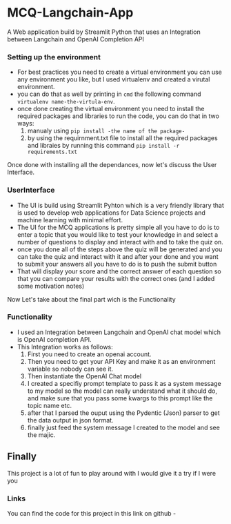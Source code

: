 # MCQ-Langchain-App
A Web application build by Streamlit Python that uses an Integration between Langchain and OpenAI Completion API

### Setting up the environment
- For best practices you need to create a virtual environment you can use any environment you like, but I used virtualenv and created a virutal environment.
- you can do that as well by printing in `cmd` the following command `virtualenv name-the-virtula-env`.
- once done creating the virtual environment you need to install the required packages and libraries to run the code, you can do that in two ways:
  1. manualy using `pip install -the name of the package-`
  2. by using the requirnment.txt file to install all the required packages and libraies by running this command `pip install -r requirements.txt`

Once done with installing all the dependances, now let's discuss the User Interface.
### UserInterface
- The UI is build using Streamlit Pyhton which is a very friendly library that is used to develop web applications for Data Science projects and machine learning with minimal effort.
- The UI for the MCQ applications is pretty simple all you have to do is to enter a topic that you would like to test your knowledge in and select a number of questions to display and interact with and to take the quiz on.
- once you done all of the steps above the quiz will be generated and you can take the quiz and interact with it and after your done and you want to submit your answers all you have to do is to push the submit button
- That will display your score and the correct answer of each question so that you can compare your results with the correct ones (and I added some motivation notes)

Now Let's take about the final part wich is the Functionality
### Functionality
- I used an Integration between Langchain and OpenAI chat model which is OpenAI completion API.
- This Integration works as follows:
  1. First you need to create an openai account.
  2. Then you need to get your API Key and make it as an environment variable so nobody can see it.
  3. Then instantiate the OpenAI Chat model
  4. I created a specifiy prompt template to pass it as a system message to my model so the model can really understand what it should do, and make sure that you pass some kwargs to this prompt like the topic name etc.
  5. after that I parsed the ouput using the Pydentic (Json) parser to get the data output in json format.
  6. finally just feed the system message I created to the model and see the majic.

## Finally
This project is a lot of fun to play around with I would give it a try if I were you
### Links
You can find the code for this project in this link on github - <a href="https://github.com/Abdulrhman567/MCQ-Langchain-App"></a>
